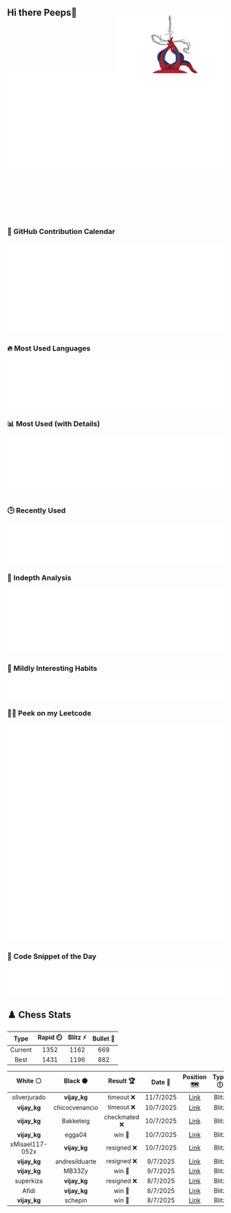 ## Hi there Peeps👋

<p style="text-align: right; margin-top: -40px; position: relative; top: 15px;">
  <img src="./assets/spidertocat.png" width="250" height="250" alt="Spider-Ham swinging" align="right">
</p>

<div style="position: relative; width: 100%; height: auto;">
  <img src="./metrics.classic.svg" alt="Metrics" style="position: relative; top: -100px; left: 0; z-index: 1; display: block;">
</div>

### 📅 GitHub Contribution Calendar

![Half-year](./metrics.plugin.isocalendar.svg)

### 🔥 Most Used Languages
![Most Used](metrics.plugin.languages.svg)

### 📊 Most Used (with Details)
![Most Used Details](metrics.plugin.languages.details.svg)

### 🕒 Recently Used
![Recently Used](metrics.plugin.languages.recent.svg)

### 📌 Indepth Analysis
![Indepth](metrics.plugin.languages.indepth.svg)

### 🧠 Mildly Interesting Habits

![Habits Facts](./metrics.plugin.habits.facts.svg)

### 🧑‍💻 Peek on my Leetcode 

![LeetCode Stats](metrics.plugin.leetcode.svg)

### 📝 Code Snippet of the Day

![Code Snippet](./metrics.plugin.code.svg)

## ♟️ Chess Stats

<!--START_SECTION:chessStats-->
<!-- Automatically generated with https://github.com/Balastrong/chess-stats-action -->

| Type | Rapid ⏲️ | Blitz ⚡ | Bullet 🔫 |
|:---:|:---:|:---:|:---:|
| Current | 1352 | 1162 | 669 |
| Best | 1431 | 1196 | 882 |

| White ⚪ | Black ⚫ | Result 🏆 | Date 📅 | Position 🗺️ | Type 🕕 |
|:---:|:---:|:---:|:---:|:---:|:---:|
| oliverjurado | **vijay_kg** | timeout ❌ | 11/7/2025 | <a href="http://www.ee.unb.ca/cgi-bin/tervo/fen.pl?select=2k2r2/ppbn2pQ/2p2rp1/8/3P4/2PB1P2/PP4PP/4R1K1 b - - 0 23">Link</a> | Blitz |
| **vijay_kg** | chicocvenancio | timeout ❌ | 10/7/2025 | <a href="http://www.ee.unb.ca/cgi-bin/tervo/fen.pl?select=8/4r2p/5p2/8/1p1b2PP/1P1kNK2/P3RP2/8 w - - 2 41">Link</a> | Blitz |
| **vijay_kg** | Bakketeig | checkmated ❌ | 10/7/2025 | <a href="http://www.ee.unb.ca/cgi-bin/tervo/fen.pl?select=2r3k1/5p1p/p3p1p1/3p4/P1b1n1R1/5Q2/5PPP/4q1K1 w - - 0 31">Link</a> | Blitz |
| **vijay_kg** | egga04 | win 🥇 | 10/7/2025 | <a href="http://www.ee.unb.ca/cgi-bin/tervo/fen.pl?select=r2q1r2/ppp2pk1/3pbN2/4n1B1/3QPP2/8/PP4PP/R4RK1 b - f3 0 18">Link</a> | Blitz |
| xMisael117-052x | **vijay_kg** | resigned ❌ | 10/7/2025 | <a href="http://www.ee.unb.ca/cgi-bin/tervo/fen.pl?select=2k2r2/p3n3/2p1p2N/3pP3/1P6/2P3R1/P4P2/5KR1 b - - 0 36">Link</a> | Blitz |
| **vijay_kg** | andresilduarte | resigned ❌ | 9/7/2025 | <a href="http://www.ee.unb.ca/cgi-bin/tervo/fen.pl?select=5R2/p3Kpkp/8/2b5/8/P6P/1r6/8 w - - 4 34">Link</a> | Blitz |
| **vijay_kg** | MB33Zy | win 🥇 | 9/7/2025 | <a href="http://www.ee.unb.ca/cgi-bin/tervo/fen.pl?select=3r2k1/1R6/p4R2/1p6/8/1P5P/P1P1rP1P/2K5 b - - 0 34">Link</a> | Blitz |
| superkiza | **vijay_kg** | resigned ❌ | 8/7/2025 | <a href="http://www.ee.unb.ca/cgi-bin/tervo/fen.pl?select=5r2/ppk3r1/n1p5/4Q3/3P2N1/2P5/PP3PPP/R4RK1 b - - 4 23">Link</a> | Blitz |
| Afidi | **vijay_kg** | win 🥇 | 8/7/2025 | <a href="http://www.ee.unb.ca/cgi-bin/tervo/fen.pl?select=2rkb1Q1/pp2bB2/8/8/3p4/P2P3P/1PqN1P2/2K1R3 w - - 0 26">Link</a> | Blitz |
| **vijay_kg** | schepin | win 🥇 | 8/7/2025 | <a href="http://www.ee.unb.ca/cgi-bin/tervo/fen.pl?select=1r4k1/R4Qpp/8/2p1p3/8/1P5P/1Pq2PP1/5RK1 b - - 0 26">Link</a> | Blitz |

<!--END_SECTION:chessStats-->
